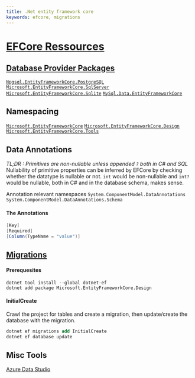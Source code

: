 ```yaml
---
title: .Net entity framework core
keywords: efcore, migrations
---
```


# [EFCore Ressources](https://docs.microsoft.com/en-us/ef/core/)

## [Database Provider Packages](https://docs.microsoft.com/en-us/ef/core/providers/?tabs=dotnet-core-cli)

[`Npgsql.EntityFrameworkCore.PostgreSQL`](https://www.npgsql.org/efcore/)
[`Microsoft.EntityFrameworkCore.SqlServer`](https://www.nuget.org/packages/Microsoft.EntityFrameworkCore.SqlServer)
[`Microsoft.EntityFrameworkCore.Sqlite`](https://www.nuget.org/packages/Microsoft.EntityFrameworkCore.Sqlite)
[`MySql.Data.EntityFrameworkCore`](https://www.nuget.org/packages/MySql.Data.EntityFrameworkCore)

## Namespacing

[`Microsoft.EntityFrameworkCore`](https://www.nuget.org/packages/Microsoft.EntityFrameworkCore/5.0.0-rc.1.20451.13)
[`Microsoft.EntityFrameworkCore.Design`](https://www.nuget.org/packages/Microsoft.EntityFrameworkCore.Design/)
[`Microsoft.EntityFrameworkCore.Tools`](https://www.nuget.org/packages/Microsoft.EntityFrameworkCore.Tools/)


## Data Annotations

*TL;DR : Primitives are non-nullable unless appended `?` both in C# and SQL*
Nullability of primitive properties can be inferred by EFCore by checking whether the datatype is nullable or not. `int` would be non-nullable and `int?` would be nullable, both in C# and in the database schema, makes sense.

Annotation relevant namespaces
`System.ComponentModel.DataAnnotations`
`System.ComponentModel.DataAnnotations.Schema`

#### The Annotations
```cs
[Key]
[Required]
[Column(TypeName = "value")]
```

## [Migrations](https://docs.microsoft.com/en-us/ef/core/managing-schemas/migrations/?tabs=dotnet-core-cli)

#### Prerequesites

```shell
dotnet tool install --global dotnet-ef
dotnet add package Microsoft.EntityFrameworkCore.Design
```

#### InitialCreate

Crawl the project for tables and create a migration, then update/create the database with the migration.

```ps
dotnet ef migrations add InitialCreate
dotnet ef database update
```


## Misc Tools

[Azure Data Studio](https://docs.microsoft.com/en-us/sql/azure-data-studio/what-is?view=sql-server-ver15)